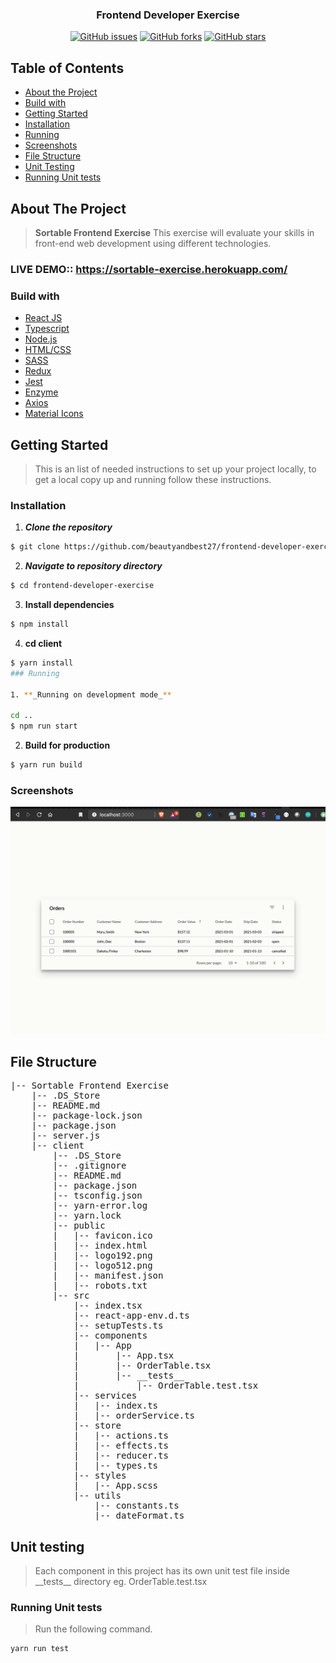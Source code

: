 <h3 align="center">Frontend Developer Exercise</h3>

<div align="center">

[![GitHub issues](https://img.shields.io/github/issues/beautyandbest27/frontend-developer-exercise)](https://github.com/beautyandbest27/frontend-developer-exercise/issues)
[![GitHub forks](https://img.shields.io/github/forks/beautyandbest27/frontend-developer-exercise)](https://github.com/beautyandbest27/frontend-developer-exercise/network)
[![GitHub stars](https://img.shields.io/github/stars/beautyandbest27/frontend-developer-exercise)](https://github.com/beautyandbest27/frontend-developer-exercise/stargazers)


</div>

## Table of Contents

- [About the Project](#about-the-project)
- [Build with](#build-with)
- [Getting Started](#getting-started)
- [Installation](#installation)
- [Running](#running)
- [Screenshots](#screenshots)
- [File Structure](#file-structure)
- [Unit Testing](#unit-testing)
- [Running Unit tests](#running-unit-tests)


## About The Project

> **Sortable Frontend Exercise** This exercise will evaluate your skills in front-end web development using different technologies.

### LIVE DEMO:: https://sortable-exercise.herokuapp.com/

### Build with

- [React JS](https://reactjs.org/)
- [Typescript](https://www.typescriptlang.org/)
- [Node.js](https://nodejs.org/)
- [HTML/CSS](https://www.w3schools.com/html/html_css.asp)
- [SASS](https://sass-lang.com/)
- [Redux](https://redux.js.org/)
- [Jest](https://jestjs.io/)
- [Enzyme](https://enzymejs.github.io/enzyme/)
- [Axios](https://github.com/axios/axios)
- [Material Icons](https://material-ui.com/components/material-icons/)

## Getting Started

> This is an list of needed instructions to set up your project locally, to get a local copy up and running follow these instructions.

### Installation

1. **_Clone the repository_**

```sh
$ git clone https://github.com/beautyandbest27/frontend-developer-exercise.git
```

2. **_Navigate to repository directory_**

```sh
$ cd frontend-developer-exercise
```

3. **Install dependencies**

```sh
$ npm install 
```
4. **cd client**

```sh
$ yarn install 
### Running

1. **_Running on development mode_**

cd ..
$ npm run start

```

2. **Build for production**

```sh
$ yarn run build
```

### Screenshots

<div align="center">
 
![image](https://github.com/beautyandbest27/frontend-developer-exercise/blob/master/screenshots/1.png)

</div>

## File Structure

<pre>
|-- Sortable Frontend Exercise
    |-- .DS_Store
    |-- README.md
    |-- package-lock.json
    |-- package.json
    |-- server.js
    |-- client
        |-- .DS_Store
        |-- .gitignore
        |-- README.md
        |-- package.json
        |-- tsconfig.json
        |-- yarn-error.log
        |-- yarn.lock
        |-- public
        |   |-- favicon.ico
        |   |-- index.html
        |   |-- logo192.png
        |   |-- logo512.png
        |   |-- manifest.json
        |   |-- robots.txt
        |-- src
            |-- index.tsx
            |-- react-app-env.d.ts
            |-- setupTests.ts
            |-- components
            |   |-- App
            |       |-- App.tsx
            |       |-- OrderTable.tsx
            |       |-- __tests__
            |           |-- OrderTable.test.tsx
            |-- services
            |   |-- index.ts
            |   |-- orderService.ts
            |-- store
            |   |-- actions.ts
            |   |-- effects.ts
            |   |-- reducer.ts
            |   |-- types.ts
            |-- styles
            |   |-- App.scss
            |-- utils
                |-- constants.ts
                |-- dateFormat.ts
</pre>

## Unit testing

> Each component in this project has its own unit test file inside \_\_tests\_\_ directory eg. OrderTable.test.tsx

### Running Unit tests

> Run the following command.

```sh
yarn run test
```


